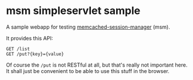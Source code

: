 # msm simpleservlet sample

A sample webapp for testing [memcached-session-manager](http://code.google.com/p/memcached-session-manager/) (msm).

It provides this API:

```
GET /list
GET /put?{key}={value}
```

Of course the `/put` is not RESTful at all, but that's really not important here. It shall just be convenient to be able to use this stuff in the browser.